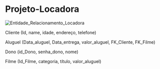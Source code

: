 # Projeto-Locadora


![Entidade_Relacionamento_Locadora](https://user-images.githubusercontent.com/85655579/208318209-d896ce58-2b0e-4cf3-98f3-9091dbc7fedd.jpg)


Cliente (Id, name, idade, endereço, telefone)

Aluguel (Data_aluguel, Data_entrega, valor_aluguel, FK_Cliente, FK_Filme)

Dono (id_Dono, senha_dono, nome)

Filme (Id_Filme, categoria, título, valor_aluguel)
